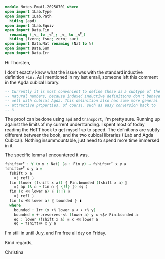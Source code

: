 
```agda
module Notes.Email-20250701 where
open import 1Lab.Type
open import 1Lab.Path
  hiding (apd)
open import 1Lab.Equiv
open import Data.Fin
  renaming (_<_ to _<ꟳ_; _≤_ to _≤ꟳ_)
  hiding (fzero; fsuc; zero; suc)
open import Data.Nat renaming (Nat to ℕ)
open import Data.Sum
open import Data.Irr
```

Hi Thorsten,

I don't exactly know what the issue was with the standard inductive
definition `Fin₁`. As I mentioned in my last email, someone left this
comment in the Agda cubical library.

```agda
-- Currently it is most convenient to define these as a subtype of the
-- natural numbers, because indexed inductive definitions don't behave
-- well with cubical Agda. This definition also has some more general
-- attractive properties, of course, such as easy conversion back to
-- ℕ.
```

The proof can be done using `apd` and `transport`, I'm pretty
sure. Running up against the limits of my current understanding. I
spent most of today reading the HoTT book to get myself up to
speed. The definitions are subtly different between the book, and the
two cubical libraries (1Lab and Agda Cubical). Nothing insummountable,
just need to spend more time immersed in it.

The specific lemma I encountered it was,

```agda
fshift≡+ꟳ : ∀ (x y : Nat) (a : Fin y) → fshift≡+ᵀ x y a
fshift≡+ꟳ x y a =
  fshift x a
    ≡⟨ refl ⟩
  fin (lower (fshift x a)) ⦃ Fin.bounded (fshift x a) ⦄
    ≡⟨ ap (λ ○ → fin ○ ⦃ {!!} ⦄) eq ⟩
  fin (x +ℕ lower a) ⦃ {!!} ⦄
    ≡⟨ refl ⟩
  fin (x +ℕ lower a) ⦃ bounded ⦄ ∎
  where
    bounded : Irr (x +ℕ lower a < x +ℕ y)
    bounded = +-preserves-<l (lower a) y x <$> Fin.bounded a
    eq : lower (fshift x a) ≡ x +ℕ lower a
    eq = fshift≡+ x y a
```


I'm still in until July, and I'm free all day on Friday.

Kind regards,

Christina
